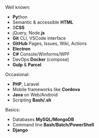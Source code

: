 Well known: 
- **Py**thon
- Semantic & accessible **HTML**
- S**CSS**
- jQuery, Node.**js**
- **Git** CLI, VSCode interface
- **GitHub** Pages, Issues, Wiki, Actions
- **Electron**
- **C#** Console/Winforms/WPF
- DevOps **Docker** (compose)
- **Gulp** & **Parcel**

Occasional:
- **PHP**, Laravel
- Mobile frameworks like **Cordova**
- **Java** on Web/Android
- Scripting **Bash/.sh**

Basics:
- Databases **MySQL/MongoDB**
- Command line **Bash/Batch/PowerShell**
- **Django**
